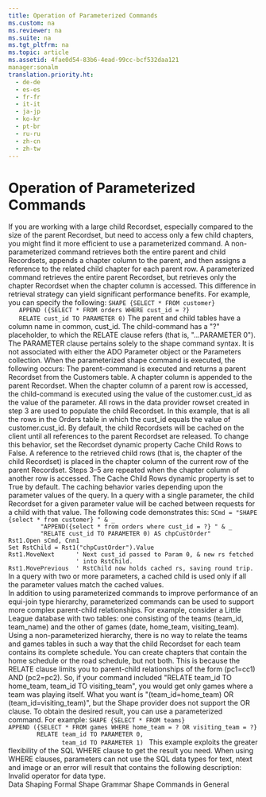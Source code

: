 ```yaml
---
title: Operation of Parameterized Commands
ms.custom: na
ms.reviewer: na
ms.suite: na
ms.tgt_pltfrm: na
ms.topic: article
ms.assetid: 4fae0d54-83b6-4ead-99cc-bcf532daa121
manager:sonalm
translation.priority.ht: 
  - de-de
  - es-es
  - fr-fr
  - it-it
  - ja-jp
  - ko-kr
  - pt-br
  - ru-ru
  - zh-cn
  - zh-tw
---
```

# Operation of Parameterized Commands
<?xml version="1.0" encoding="utf-8"?>
<developerReferenceWithoutSyntaxDocument xmlns="http://ddue.schemas.microsoft.com/authoring/2003/5" xmlns:xlink="http://www.w3.org/1999/xlink" xmlns:xsi="http://www.w3.org/2001/XMLSchema-instance" xsi:schemaLocation="http://ddue.schemas.microsoft.com/authoring/2003/5 http://dduestorage.blob.core.windows.net/ddueschema/developer.xsd">
  <introduction>
    <para>If you are working with a large child <legacyBold>Recordset</legacyBold>, especially compared to the size of the parent <legacyBold>Recordset</legacyBold>, but need to access only a few child chapters, you might find it more efficient to use a parameterized command.</para>
    <para>A <legacyItalic>non-parameterized command</legacyItalic> retrieves both the entire parent and child <legacyBold>Recordsets</legacyBold>, appends a chapter column to the parent, and then assigns a reference to the related child chapter for each parent row.</para>
    <para>A <legacyItalic>parameterized command</legacyItalic> retrieves the entire parent <legacyBold>Recordset</legacyBold>, but retrieves only the chapter <legacyBold>Recordset</legacyBold> when the chapter column is accessed. This difference in retrieval strategy can yield significant performance benefits.</para>
    <para>For example, you can specify the following:</para>
    <code>SHAPE {SELECT * FROM customer} 
   APPEND ({SELECT * FROM orders WHERE cust_id = ?} 
   RELATE cust_id TO PARAMETER 0)</code>
    <para>The parent and child tables have a column name in common, cust_id<legacyItalic>. </legacyItalic>The <legacyItalic>child-command</legacyItalic> has a "?" placeholder, to which the RELATE clause refers (that is, "...PARAMETER 0").</para>
    <alert class="note">
      <para>The PARAMETER clause pertains solely to the shape command syntax. It is not associated with either the ADO <legacyLink xlink:href="e010e794-7f0f-4026-8b5b-37328e437d63">Parameter</legacyLink> object or the <legacyLink xlink:href="497cae10-3913-422a-9753-dcbb0a639b1b">Parameters</legacyLink> collection.</para>
    </alert>
    <para>When the parameterized shape command is executed, the following occurs:  </para>
    <list class="ordered">
      <listItem>
        <para>The <legacyItalic>parent-command</legacyItalic> is executed and returns a parent <legacyBold>Recordset</legacyBold> from the Customers table.</para>
      </listItem>
      <listItem>
        <para>A chapter column is appended to the parent <legacyBold>Recordset</legacyBold>.</para>
      </listItem>
      <listItem>
        <para>When the chapter column of a parent row is accessed, the <legacyItalic>child-command</legacyItalic> is executed using the value of the customer.cust_id as the value of the parameter.</para>
      </listItem>
      <listItem>
        <para>All rows in the data provider rowset created in step 3 are used to populate the child <legacyBold>Recordset</legacyBold>. In this example, that is all the rows in the Orders table in which the cust_id equals the value of customer.cust_id. By default, the child <legacyBold>Recordset</legacyBold>s will be cached on the client until all references to the parent <legacyBold>Recordset</legacyBold> are released. To change this behavior, set the <legacyBold>Recordset</legacyBold> <legacyLink xlink:href="80d389dd-46ef-459f-b0d4-6f712fc4f32d">dynamic property</legacyLink> <legacyBold>Cache Child Rows</legacyBold> to <legacyBold>False</legacyBold>.</para>
      </listItem>
      <listItem>
        <para>A reference to the retrieved child rows (that is, the chapter of the child <legacyBold>Recordset</legacyBold>) is placed in the chapter column of the current row of the parent <legacyBold>Recordset</legacyBold>.</para>
      </listItem>
      <listItem>
        <para>Steps 3–5 are repeated when the chapter column of another row is accessed.</para>
      </listItem>
    </list>
    <para>The <legacyBold>Cache Child Rows</legacyBold> dynamic property is set to <legacyBold>True</legacyBold> by default. The caching behavior varies depending upon the parameter values of the query. In a query with a single parameter, the child <legacyBold>Recordset</legacyBold> for a given parameter value will be cached between requests for a child with that value. The following code demonstrates this:</para>
    <code>SCmd = "SHAPE {select * from customer} " &amp; _
         "APPEND({select * from orders where cust_id = ?} " &amp; _
         "RELATE cust_id TO PARAMETER 0) AS chpCustOrder"
Rst1.Open sCmd, Cnn1
Set RstChild = Rst1("chpCustOrder").Value
Rst1.MoveNext      ' Next cust_id passed to Param 0, &amp; new rs fetched 
                   ' into RstChild.
Rst1.MovePrevious  ' RstChild now holds cached rs, saving round trip.</code>
    <para>In a query with two or more parameters, a cached child is used only if all the parameter values match the cached values.</para>
  </introduction>
  <section>
    <title>Parameterized Commands and Complex Parent Child Relations</title>
    <content>
      <para>In addition to using parameterized commands to improve performance of an equi-join type hierarchy, parameterized commands can be used to support more complex parent-child relationships. For example, consider a Little League database with two tables: one consisting of the teams (team_id, team_name) and the other of games (date, home_team, visiting_team).</para>
      <para>Using a non-parameterized hierarchy, there is no way to relate the teams and games tables in such a way that the child <legacyBold>Recordset</legacyBold> for each team contains its complete schedule. You can create chapters that contain the home schedule or the road schedule, but not both. This is because the RELATE clause limits you to parent-child relationships of the form (pc1=cc1) AND (pc2=pc2). So, if your command included "RELATE team_id TO home_team, team_id TO visiting_team", you would get only games where a team was playing itself. What you want is "(team_id=home_team) OR (team_id=visiting_team)", but the Shape provider does not support the OR clause.</para>
      <para>To obtain the desired result, you can use a parameterized command. For example:</para>
      <code>SHAPE {SELECT * FROM teams} 
APPEND ({SELECT * FROM games WHERE home_team = ? OR visiting_team = ?} 
        RELATE team_id TO PARAMETER 0, 
               team_id TO PARAMETER 1) </code>
      <para>This example exploits the greater flexibility of the SQL WHERE clause to get the result you need.</para>
      <alert class="note">
        <para>When using WHERE clauses, parameters can not use the SQL data types for text, ntext and image or an error will result that contains the following description: <codeInline>Invalid operator for data type</codeInline>.</para>
      </alert>
    </content>
  </section>
  <relatedTopics>
<link xlink:href="1bfdcad4-52e1-45bc-ad21-783657ef0a44">Data Shaping</link>
<link xlink:href="ea691475-0f03-4abe-a785-b77e77712d1d">Formal Shape Grammar</link>
<link xlink:href="1fac7831-a187-4b15-9b43-aad380c5556c">Shape Commands in General</link>
</relatedTopics>
</developerReferenceWithoutSyntaxDocument>